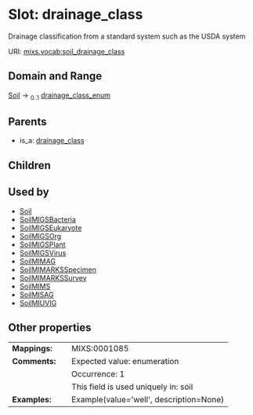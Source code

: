 
# Slot: drainage_class


Drainage classification from a standard system such as the USDA system

URI: [mixs.vocab:soil_drainage_class](https://w3id.org/mixs/vocab/soil_drainage_class)


## Domain and Range

[Soil](Soil.md) &#8594;  <sub>0..1</sub> [drainage_class_enum](drainage_class_enum.md)

## Parents

 *  is_a: [drainage_class](drainage_class.md)

## Children


## Used by

 * [Soil](Soil.md)
 * [SoilMIGSBacteria](SoilMIGSBacteria.md)
 * [SoilMIGSEukaryote](SoilMIGSEukaryote.md)
 * [SoilMIGSOrg](SoilMIGSOrg.md)
 * [SoilMIGSPlant](SoilMIGSPlant.md)
 * [SoilMIGSVirus](SoilMIGSVirus.md)
 * [SoilMIMAG](SoilMIMAG.md)
 * [SoilMIMARKSSpecimen](SoilMIMARKSSpecimen.md)
 * [SoilMIMARKSSurvey](SoilMIMARKSSurvey.md)
 * [SoilMIMS](SoilMIMS.md)
 * [SoilMISAG](SoilMISAG.md)
 * [SoilMIUVIG](SoilMIUVIG.md)

## Other properties

|  |  |  |
| --- | --- | --- |
| **Mappings:** | | MIXS:0001085 |
| **Comments:** | | Expected value: enumeration |
|  | | Occurrence: 1 |
|  | | This field is used uniquely in: soil |
| **Examples:** | | Example(value='well', description=None) |


